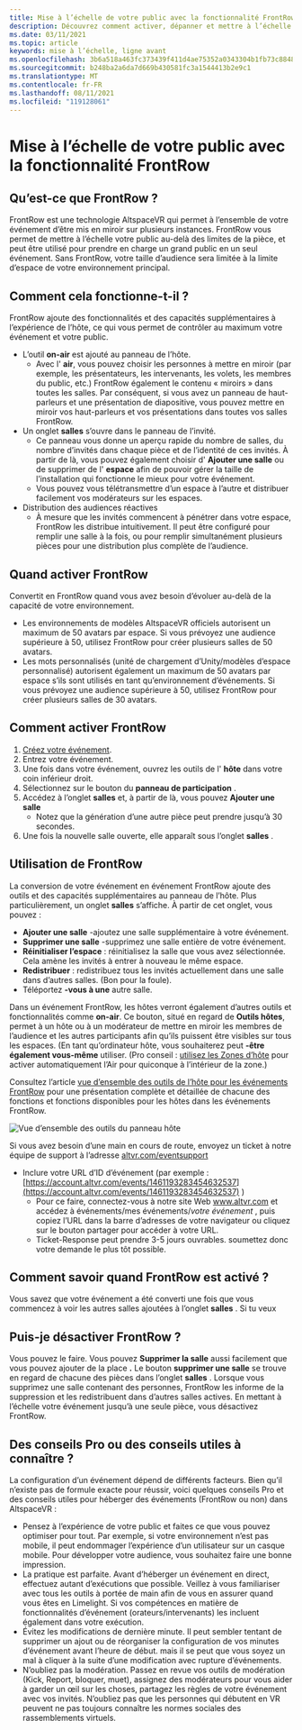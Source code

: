 ```yaml
---
title: Mise à l’échelle de votre public avec la fonctionnalité FrontRow
description: Découvrez comment activer, dépanner et mettre à l’échelle votre public AltspaceVR avec la fonctionnalité FrontRow.
ms.date: 03/11/2021
ms.topic: article
keywords: mise à l’échelle, ligne avant
ms.openlocfilehash: 3b6a518a463fc373439f411d4ae75352a0343304b1fb73c8848d3bfd5fa19973
ms.sourcegitcommit: b248ba2a6da7d669b430581fc3a1544413b2e9c1
ms.translationtype: MT
ms.contentlocale: fr-FR
ms.lasthandoff: 08/11/2021
ms.locfileid: "119128061"
---
```

# <a name="scaling-your-audiences-with-frontrow-feature"></a>Mise à l’échelle de votre public avec la fonctionnalité FrontRow

## <a name="what-is-frontrow"></a>Qu’est-ce que FrontRow ?

FrontRow est une technologie AltspaceVR qui permet à l’ensemble de votre événement d’être mis en miroir sur plusieurs instances. FrontRow vous permet de mettre à l’échelle votre public au-delà des limites de la pièce, et peut être utilisé pour prendre en charge un grand public en un seul événement. Sans FrontRow, votre taille d’audience sera limitée à la limite d’espace de votre environnement principal.

## <a name="how-does-it-work"></a>Comment cela fonctionne-t-il ?

FrontRow ajoute des fonctionnalités et des capacités supplémentaires à l’expérience de l’hôte, ce qui vous permet de contrôler au maximum votre événement et votre public. 

* L’outil **on-air** est ajouté au panneau de l’hôte.
    * Avec l' **air**, vous pouvez choisir les personnes à mettre en miroir (par exemple, les présentateurs, les intervenants, les volets, les membres du public, etc.) FrontRow également le contenu « miroirs » dans toutes les salles. Par conséquent, si vous avez un panneau de haut-parleurs et une présentation de diapositive, vous pouvez mettre en miroir vos haut-parleurs et vos présentations dans toutes vos salles FrontRow.
* Un onglet **salles** s’ouvre dans le panneau de l’invité.
    * Ce panneau vous donne un aperçu rapide du nombre de salles, du nombre d’invités dans chaque pièce et de l’identité de ces invités. À partir de là, vous pouvez également choisir d' **Ajouter une salle** ou de supprimer de l' **espace** afin de pouvoir gérer la taille de l’installation qui fonctionne le mieux pour votre événement.
    * Vous pouvez vous télétransmettre d’un espace à l’autre et distribuer facilement vos modérateurs sur les espaces.
* Distribution des audiences réactives
    * À mesure que les invités commencent à pénétrer dans votre espace, FrontRow les distribue intuitivement. Il peut être configuré pour remplir une salle à la fois, ou pour remplir simultanément plusieurs pièces pour une distribution plus complète de l’audience.

## <a name="when-to-enable-frontrow"></a>Quand activer FrontRow

Convertit en FrontRow quand vous avez besoin d’évoluer au-delà de la capacité de votre environnement.

* Les environnements de modèles AltspaceVR officiels autorisent un maximum de 50 avatars par espace. Si vous prévoyez une audience supérieure à 50, utilisez FrontRow pour créer plusieurs salles de 50 avatars.
* Les mots personnalisés (unité de chargement d’Unity/modèles d’espace personnalisé) autorisent également un maximum de 50 avatars par espace s’ils sont utilisés en tant qu’environnement d’événements. Si vous prévoyez une audience supérieure à 50, utilisez FrontRow pour créer plusieurs salles de 30 avatars.

## <a name="how-to-enable-frontrow"></a>Comment activer FrontRow

1. [Créez votre événement](https://account.altvr.com/events/new).
2. Entrez votre événement.
3. Une fois dans votre événement, ouvrez les outils de l' **hôte** dans votre coin inférieur droit.
4. Sélectionnez sur le bouton du **panneau de participation** .
5. Accédez à l’onglet **salles** et, à partir de là, vous pouvez **Ajouter une salle**
    * Notez que la génération d’une autre pièce peut prendre jusqu’à 30 secondes. 
6. Une fois la nouvelle salle ouverte, elle apparaît sous l’onglet **salles** . 

## <a name="how-to-use-frontrow"></a>Utilisation de FrontRow

La conversion de votre événement en événement FrontRow ajoute des outils et des capacités supplémentaires au panneau de l’hôte. Plus particulièrement, un onglet **salles** s’affiche. À partir de cet onglet, vous pouvez :

* **Ajouter une salle** -ajoutez une salle supplémentaire à votre événement. 
* **Supprimer une salle** -supprimez une salle entière de votre événement.
* **Réinitialiser l’espace** : réinitialisez la salle que vous avez sélectionnée. Cela amène les invités à entrer à nouveau le même espace.
* **Redistribuer** : redistribuez tous les invités actuellement dans une salle dans d’autres salles. (Bon pour la foule).
* Téléportez **-vous à une** autre salle.

Dans un événement FrontRow, les hôtes verront également d’autres outils et fonctionnalités comme **on-air**. Ce bouton, situé en regard de **Outils hôtes**, permet à un hôte ou à un modérateur de mettre en miroir les membres de l’audience et les autres participants afin qu’ils puissent être visibles sur tous les espaces. (En tant qu’ordinateur hôte, vous souhaiterez peut **-être également vous-même** utiliser. (Pro conseil : [utilisez les Zones d’hôte](https://altvr.com/holiday2020/) pour activer automatiquement l’Air pour quiconque à l’intérieur de la zone.)

Consultez l’article [vue d’ensemble des outils de l’hôte pour les événements FrontRow](../tutorials/host-tools-for-events.md) pour une présentation complète et détaillée de chacune des fonctions et fonctions disponibles pour les hôtes dans les événements FrontRow.

![Vue d’ensemble des outils du panneau hôte](images/scaling-audiences.png)

Si vous avez besoin d’une main en cours de route, envoyez un ticket à notre équipe de support à l’adresse [altvr.com/eventsupport](https://help.altvr.com/hc/en-us/requests/new?ticket_form_id=360001833313)

* Inclure votre URL d’ID d’événement (par exemple : [https://account.altvr.com/events/1461193283454632537](https://account.altvr.com/events/1461193283454632537) )
    * Pour ce faire, connectez-vous à notre site Web www.altvr.com et accédez à événements/mes événements/*votre événement* , puis copiez l’URL dans la barre d’adresses de votre navigateur ou cliquez sur le bouton partager pour accéder à votre URL.
    * Ticket-Response peut prendre 3-5 jours ouvrables. soumettez donc votre demande le plus tôt possible.
 
## <a name="how-will-i-know-when-frontrow-is-on"></a>Comment savoir quand FrontRow est activé ?

Vous savez que votre événement a été converti une fois que vous commencez à voir les autres salles ajoutées à l’onglet **salles** . Si tu veux 
 
## <a name="can-i-turn-off-frontrow"></a>Puis-je désactiver FrontRow ?

Vous pouvez le faire. Vous pouvez **Supprimer la salle** aussi facilement que vous pouvez ajouter de la place **.** Le bouton **supprimer une salle** se trouve en regard de chacune des pièces dans l’onglet **salles** . Lorsque vous supprimez une salle contenant des personnes, FrontRow les informe de la suppression et les redistribuent dans d’autres salles actives. En mettant à l’échelle votre événement jusqu’à une seule pièce, vous désactivez FrontRow. 
 
## <a name="any-pro-tips-or-helpful-hints-to-be-aware-of"></a>Des conseils Pro ou des conseils utiles à connaître ?

La configuration d’un événement dépend de différents facteurs. Bien qu’il n’existe pas de formule exacte pour réussir, voici quelques conseils Pro et des conseils utiles pour héberger des événements (FrontRow ou non) dans AltspaceVR :
* Pensez à l’expérience de votre public et faites ce que vous pouvez optimiser pour tout. Par exemple, si votre environnement n’est pas mobile, il peut endommager l’expérience d’un utilisateur sur un casque mobile. Pour développer votre audience, vous souhaitez faire une bonne impression.
* La pratique est parfaite. Avant d’héberger un événement en direct, effectuez autant d’exécutions que possible. Veillez à vous familiariser avec tous les outils à portée de main afin de vous en assurer quand vous êtes en Limelight. Si vos compétences en matière de fonctionnalités d’événement (orateurs/intervenants) les incluent également dans votre exécution.
* Évitez les modifications de dernière minute. Il peut sembler tentant de supprimer un ajout ou de réorganiser la configuration de vos minutes d’événement avant l’heure de début. mais il se peut que vous soyez un mal à cliquer à la suite d’une modification avec rupture d’événements. 
* N’oubliez pas la modération. Passez en revue vos outils de modération (Kick, Report, bloquer, muet), assignez des modérateurs pour vous aider à garder un œil sur les choses, partagez les règles de votre événement avec vos invités. N’oubliez pas que les personnes qui débutent en VR peuvent ne pas toujours connaître les normes sociales des rassemblements virtuels.